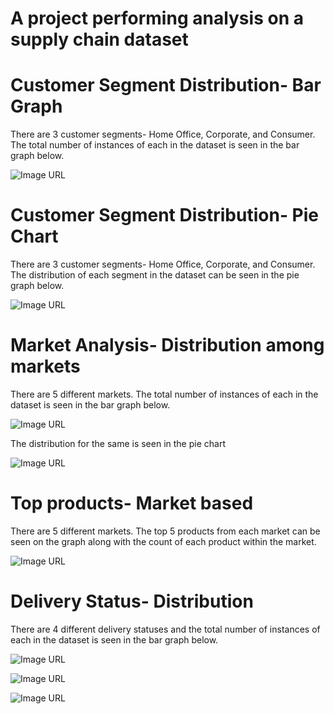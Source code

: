# A project performing analysis on a supply chain dataset

# Customer Segment Distribution- Bar Graph
There are 3 customer segments- Home Office, Corporate, and Consumer. The total number of instances of each in the dataset is seen in the bar graph below.

![Image URL](https://github.com/akshan-main/supplychain/blob/main/customer_segment_count.jpeg)

# Customer Segment Distribution- Pie Chart
There are 3 customer segments- Home Office, Corporate, and Consumer. The distribution of each segment in the dataset can be seen in the pie graph below.

![Image URL](https://github.com/akshan-main/supplychain/blob/main/customer_segment_distribution.jpeg)

# Market Analysis- Distribution among markets
There are 5 different markets. The total number of instances of each in the dataset is seen in the bar graph below.

![Image URL](https://github.com/akshan-main/supplychain/blob/main/market_counts.jpeg)

The distribution for the same is seen in the pie chart

![Image URL](https://github.com/akshan-main/supplychain/blob/main/market_count_pie.jpeg)

# Top products- Market based
There are 5 different markets. The top 5 products from each market can be seen on the graph along with the count of each product within the market.

![Image URL](https://github.com/akshan-main/supplychain/blob/main/top_products_by_market.jpeg)

# Delivery Status- Distribution
There are 4 different delivery statuses and the total number of instances of each in the dataset is seen in the bar graph below.

![Image URL](https://github.com/akshan-main/supplychain/blob/main/delivery_status_distribution.jpeg)


![Image URL](https://github.com/akshan-main/supplychain/blob/main/delivery_status_by_shipping_mode.jpeg)

![Image URL](https://github.com/akshan-main/supplychain/blob/main/Market_customer_segment_interaction.png)
